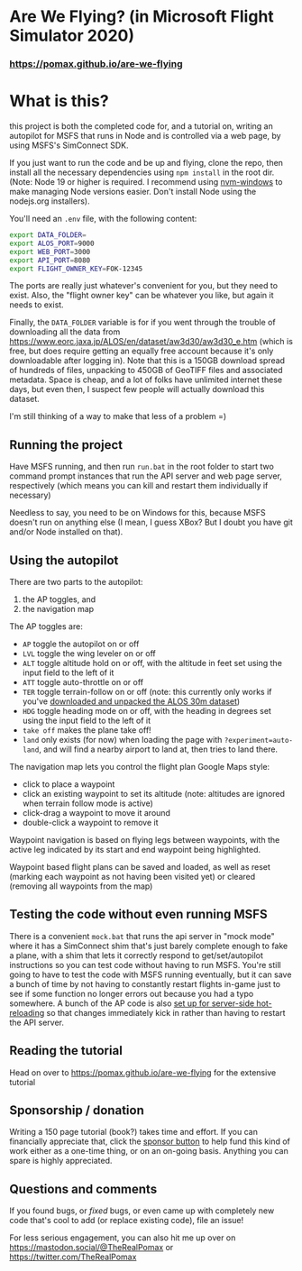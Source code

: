 # Are We Flying? (in Microsoft Flight Simulator 2020)

### https://pomax.github.io/are-we-flying

# What is this?

this project is both the completed code for, and a tutorial on, writing an autopilot for MSFS that runs in Node and is controlled via a web page, by using MSFS's SimConnect SDK.

If you just want to run the code and be up and flying, clone the repo, then install all the necessary dependencies using `npm install` in the root dir. (Note: Node 19 or higher is required. I recommend using [nvm-windows](https://github.com/coreybutler/nvm-windows) to make managing Node versions easier. Don't install Node using the nodejs.org installers).

You'll need an `.env` file, with the following content:

```sh
export DATA_FOLDER=
export ALOS_PORT=9000
export WEB_PORT=3000
export API_PORT=8080
export FLIGHT_OWNER_KEY=FOK-12345
```
The ports are really just whatever's convenient for you, but they need to exist. Also, the "flight owner key" can be whatever you like, but again it needs to exist.

Finally, the `DATA_FOLDER` variable is for if you went through the trouble of downloading all the data from https://www.eorc.jaxa.jp/ALOS/en/dataset/aw3d30/aw3d30_e.htm (which is free, but does require getting an equally free account because it's only downloadable after logging in). Note that this is a 150GB download spread of hundreds of files, unpacking to 450GB of GeoTIFF files and associated metadata. Space is cheap, and a lot of folks have unlimited internet these days, but even then, I suspect few people will actually download this dataset.

I'm still thinking of a way to make that less of a problem =)

## Running the project

Have MSFS running, and then run `run.bat` in the root folder to start two command prompt instances that run the API server and web page server, respectively (which means you can kill and restart them individually if necessary)

Needless to say, you need to be on Windows for this, because MSFS doesn't run on anything else (I mean, I guess XBox? But I doubt you have git and/or Node installed on that).

## Using the autopilot

There are two parts to the autopilot:

1. the AP toggles, and
2. the navigation map

The AP toggles are:

- `AP` toggle the autopilot on or off
- `LVL` toggle the wing leveler on or off
- `ALT` toggle altitude hold on or off, with the altitude in feet set using the input field to the left of it
- `ATT` toggle auto-throttle on or off
- `TER` toggle terrain-follow on or off (note: this currently only works if you've [downloaded and unpacked the ALOS 30m dataset](https://pomax.github.io/are-we-flying/#terrain-follow-mode))
- `HDG` toggle heading mode on or off, with the heading in degrees set using the input field to the left of it
- `take off` makes the plane take off!
- `land` only exists (for now) when loading the page with `?experiment=auto-land`, and will find a nearby airport to land at, then tries to land there.

The navigation map lets you control the flight plan Google Maps style:

- click to place a waypoint
- click an existing waypoint to set its altitude (note: altitudes are ignored when terrain follow mode is active)
- click-drag a waypoint to move it around
- double-click a waypoint to remove it

Waypoint navigation is based on flying legs between waypoints, with the active leg indicated by its start and end waypoint being highlighted.

Waypoint based flight plans can be saved and loaded, as well as reset (marking each waypoint as not having been visited yet) or cleared (removing all waypoints from the map)

## Testing the code without even running MSFS

There is a convenient `mock.bat` that runs the api server in "mock mode" where it has a SimConnect shim that's just barely complete enough to fake a plane, with a shim that lets it correctly respond to get/set/autopilot instructions so you can test code without having to run MSFS. You're still going to have to test the code with MSFS running eventually, but it can save a bunch of time by not having to constantly restart flights in-game just to see if some function no longer errors out because you had a typo somewhere. A bunch of the AP code is also [set up for server-side hot-reloading](https://pomax.github.io/are-we-flying/#hot-reloading-to-make-our-dev-lives-easier) so that changes immediately kick in rather than having to restart the API server. 

## Reading the tutorial

Head on over to https://pomax.github.io/are-we-flying for the extensive tutorial

## Sponsorship / donation

Writing a 150 page tutorial (book?) takes time and effort. If you can financially appreciate that, click the [sponsor button](https://github.com/sponsors/Pomax) to help fund this kind of work either as a one-time thing, or on an on-going basis. Anything you can spare is highly appreciated.

## Questions and comments

If you found bugs, or _fixed_ bugs, or even came up with completely new code that's cool to add (or replace existing code), file an issue!

For less serious engagement, you can also hit me up over on https://mastodon.social/@TheRealPomax or https://twitter.com/TheRealPomax

